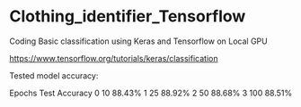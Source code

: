 # Clothing_identifier_Tensorflow

Coding Basic classification using Keras and Tensorflow on Local GPU

https://www.tensorflow.org/tutorials/keras/classification

Tested model accuracy:

Epochs Test Accuracy
0 10 88.43%
1 25 88.92%
2 50 88.68%
3 100 88.51%
